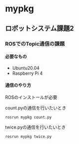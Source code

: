 # mypkg

## ロボットシステム課題2

### ROSでのTopic通信の課題

#### 必要なもの

- Ubuntu20.04
- Raspberry Pi 4

#### 通信のやり方

ROSのインストールが必要  

count.pyの通信を行いたいとき

```rosrun mypkg count.py```

twice.pyの通信を行いたいとき

```rosrun mypkg twice.py```
